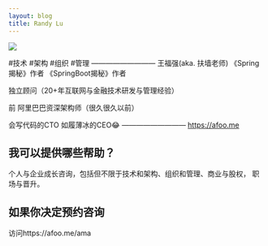 ```yaml
---
layout: blog
title: Randy Lu
---
```


![](/images/avatars/darren.jpg)

#技术 #架构 #组织 #管理 
—————————
王福强(aka. 扶墙老师)
《Spring揭秘》作者
《SpringBoot揭秘》作者

独立顾问（20+年互联网与金融技术研发与管理经验）

前 阿里巴巴资深架构师（很久很久以前）

会写代码的CTO
如履薄冰的CEO😂
—————————
https://afoo.me


## 我可以提供哪些帮助？

个人与企业成长咨询，包括但不限于技术和架构、组织和管理、商业与股权， 职场与晋升。


## 如果你决定预约咨询

访问https://afoo.me/ama

